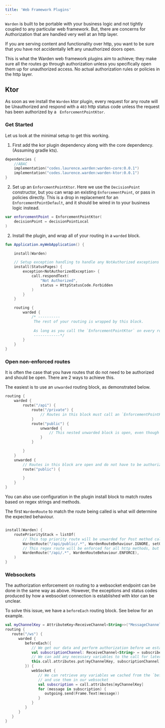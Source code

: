 ```yaml
---
title: 'Web Framework Plugins'
---
```


`Warden` is built to be portable with your business logic and not tightly coupled to any particular web framework. But,
there are concerns for Authorization that are handled very well at an http layer.

If you are serving content and functionality over http, you want to be sure that you have not accidentally left any
unauthorized doors open.

This is what the Warden web framework plugins aim to achieve; they make sure all the routes go through authorization
unless you specifically open them up for unauthorized access. No actual authorization rules or policies in the http
layer.

## Ktor

As soon as we install the `Warden` ktor plugin, every request for any route will be Unauthorized and respond with
a `403` http status code unless the request has been authorized by a `
EnforcementPointKtor`.

### Get Started

Let us look at the minimal setup to get this working.

1) First add the kor plugin dependency along with the core dependency. (Assuming gradle kts).

```kotlin
dependencies {
    //ABAC
    implementation("codes.laurence.warden:warden-core:0.0.1")
    implementation("codes.laurence.warden:warden-ktor:0.0.1")
}
```

2) Set up an `EnforcmentPointKtor`. Here we use the `DecisionPoint` constructor, but you can wrap an
   existing `EnforcementPoint`, or pass in policies directly. This is a drop in replacement for
   an `EnforcementPointDefault`, and it should be wired in to your business logic instead.

```kotlin
var enforcementPoint = EnforcementPointKtor(
    decisionPoint = decisionPointLocal
)
```

2) Install the plugin, and wrap all of your routing in a `warded` block.

```kotlin
fun Application.myWebApplication() {

    install(Warden)

    // Setup exception handling to handle any NotAuthorized exceptions and return a `403`
    install(StatusPages) {
        exception<NotAuthorizedException> {
            call.respondText(
                "Not Authorized",
                status = HttpStatusCode.Forbidden
            )
        }
    }

    routing {
        warded {
            /* ----------
             The rest of your routing is wrapped by this block.
             
             As long as you call the `EnforcementPointKtor` on every route and it allows access, the route will proceed normally.
             ------------*/
        }
    }
}

```

### Open non-enforced routes

It is often the case that you have routes that do not need to be authorized and should be open. There are 2 ways to
achieve this.

The easiest is to use an `unwarded` routing block, as demonstrated below.

```kotlin
routing {
    warded {
        route("/api") {
            route("/private") {
                // Routes in this block must call an `EnforcementPointKtor`
            }
            route("public") {
                unwarded {
                    // This nested unwarded block is open, even though it has a parent warded block
                }
            }

        }
    }
    unwarded {
        // Routes in this block are open and do not have to be authorized
        route("public") {

        }
    }
}
```

You can also use configuration in the plugin install block to match routes based on regex strings and methods.

The first `WardenRoute` to match the route being called is what will determine the expected behaviour.

```kotlin

install(Warden) {
    routePriorityStack = listOf(
        // This top priority route will be unwarded for Post method calls
        WardenRoute("/api/public/.*", WardenRouteBehaviour.IGNORE, setOf(HttpMethod.Post)),
        // This regex route will be enforced for all http methods, but will be superseded by routes above it.
        WardenRoute("/api/.*", WardenRouteBehaviour.ENFORCE),
    )
}

```

### Websockets

The authorization enforcement on routing to a websocket endpoint can be done in the same way as above. However, the
exceptions and status codes produced by how a websocket connection is established with ktor can be unclear.

To solve this issue, we have a `beforeEach` routing block. See below for an example.

```kotlin
val myChannelKey = AttributeKey<ReceiveChannel<String>>("MessageChannel")
routing {
   route("/ws") {
      warded {
         beforeEach({
            // We get our data and perform authorization before we establish the websocket
            val subscriptionChannel: ReceiveChannel<String> = subscribeToMessages()
            // We can add any necessary variables to the call for later usage in the websocket
            this.call.attributes.put(myChannelKey, subscriptionChannel)
         }) {
            webSocket {
               // We can retrieve any variables we cached from the `beforeEach` block
               // and use them in our websocket
               val subscription = call.attributes[myChannelKey]
               for (message in subscription) {
                  outgoing.send(Frame.Text(message))
               }
            }
         }
      }
   }
}
```






